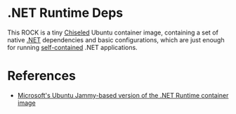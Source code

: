 # .NET Runtime Deps

This ROCK is a tiny [Chiseled](https://github.com/canonical/chisel) Ubuntu container image, containing a set of native [.NET](https://dotnet.microsoft.com/en-us/) dependencies 
and basic configurations, which are just enough for running [self-contained](https://docs.microsoft.com/en-us/dotnet/core/deploying/) .NET applications.

# References

- [Microsoft's Ubuntu Jammy-based version of the .NET Runtime container image](https://github.com/dotnet/dotnet-docker/blob/main/src/runtime/6.0/jammy/amd64/Dockerfile)
